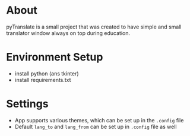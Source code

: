 # About
pyTranslate is a small project that was created to have simple and small translator window always on top during education.

# Environment Setup
- install python (ans tkinter)
- install requirements.txt

# Settings
- App supports various themes, which can be set up in the ``.config`` file
- Default ``lang_to`` and ``lang_from`` can be set up in ``.config`` file as well 

